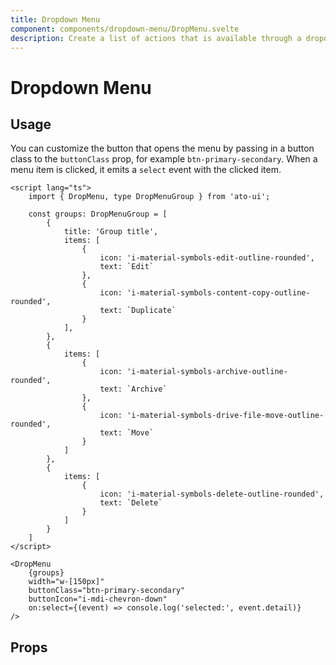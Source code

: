 ```yaml
---
title: Dropdown Menu
component: components/dropdown-menu/DropMenu.svelte
description: Create a list of actions that is available through a dropdown menu.
---
```


<script>
    import PropsTable from './PropsTable.svelte';
    import docs from '$lib/components/dropdown-menu/DropMenu.svelte?raw&sveld';
    import DropMenu from '$lib/components/dropdown-menu/DropMenu.svelte';

    const groups = [
        {
            items: [
                { icon: 'i-material-symbols-edit-outline-rounded', text: `Edit` },
                { icon: 'i-material-symbols-content-copy-outline-rounded', text: `Duplicate` }
		    ],
        },
        {
            items: [
                { icon: 'i-material-symbols-archive-outline-rounded', text: `Archive` },
			    { icon: 'i-material-symbols-drive-file-move-outline-rounded', text: `Move` }
            ]
        },
        {
            items: [
                { icon: 'i-material-symbols-delete-outline-rounded', text: `Delete` }
            ]
        }
    ]
</script>

# Dropdown Menu

## Usage

<div class="w-full flex justify-center items-center pt-4 pb-60 px-2 rounded-token-container border-1 border-surface-500/30-200/30 my-4">
    <DropMenu {groups} width="w-[150px]" buttonIcon="i-mdi-chevron-down" />
</div>

You can customize the button that opens the menu by passing in a button class to the `buttonClass` prop, for example `btn-primary-secondary`. When a menu item is clicked, it emits a `select` event with the clicked item.

```svelte
<script lang="ts">
    import { DropMenu, type DropMenuGroup } from 'ato-ui';

    const groups: DropMenuGroup = [
        {
            title: 'Group title',
            items: [
                { 
                    icon: 'i-material-symbols-edit-outline-rounded', 
                    text: `Edit` 
                },
                { 
                    icon: 'i-material-symbols-content-copy-outline-rounded', 
                    text: `Duplicate` 
                }
		    ],
        },
        {
            items: [
                { 
                    icon: 'i-material-symbols-archive-outline-rounded', 
                    text: `Archive` 
                },
			    { 
                    icon: 'i-material-symbols-drive-file-move-outline-rounded', 
                    text: `Move` 
                }
            ]
        },
        {
            items: [
                { 
                    icon: 'i-material-symbols-delete-outline-rounded', 
                    text: `Delete` 
                }
            ]
        }
    ]
</script>

<DropMenu 
    {groups} 
    width="w-[150px]" 
    buttonClass="btn-primary-secondary"
    buttonIcon="i-mdi-chevron-down"
    on:select={(event) => console.log('selected:', event.detail)} 
/>
```

## Props

<PropsTable props={docs.props} />